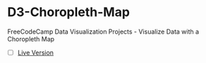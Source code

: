 # D3-Choropleth-Map
FreeCodeCamp Data Visualization Projects - Visualize Data with a Choropleth Map

- [ ] [Live Version](https://baristure.github.io/D3-Choropleth-Map/)

